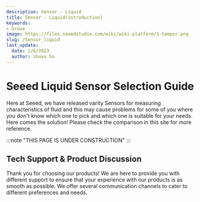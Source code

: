 ```yaml
---
description: Sensor - Liquid
title: Sensor - Liquid(introduction)
keywords:
- Grove
image: https://files.seeedstudio.com/wiki/wiki-platform/S-tempor.png
slug: /Sensor_liquid
last_update:
  date: 1/6/2023
  author: shuxu hu
---
```

# Seeed Liquid Sensor Selection Guide

Here at Seeed, we have released varity Sensors for measuring characteristics of fluid and this may cause problems for some of you where you don't know which one to pick and which one is suitable for your needs. Here comes the solution! Please check the comparison in this site for more reference.

:::note "THIS PAGE IS UNDER CONSTRUCTION"
:::

## Tech Support & Product Discussion

Thank you for choosing our products! We are here to provide you with different support to ensure that your experience with our products is as smooth as possible. We offer several communication channels to cater to different preferences and needs.

<div class="button_tech_support_container">
<a href="https://forum.seeedstudio.com/" class="button_forum"></a> 
<a href="https://www.seeedstudio.com/contacts" class="button_email"></a>
</div>

<div class="button_tech_support_container">
<a href="https://discord.gg/eWkprNDMU7" class="button_discord"></a> 
<a href="https://github.com/Seeed-Studio/wiki-documents/discussions/69" class="button_discussion"></a>
</div>